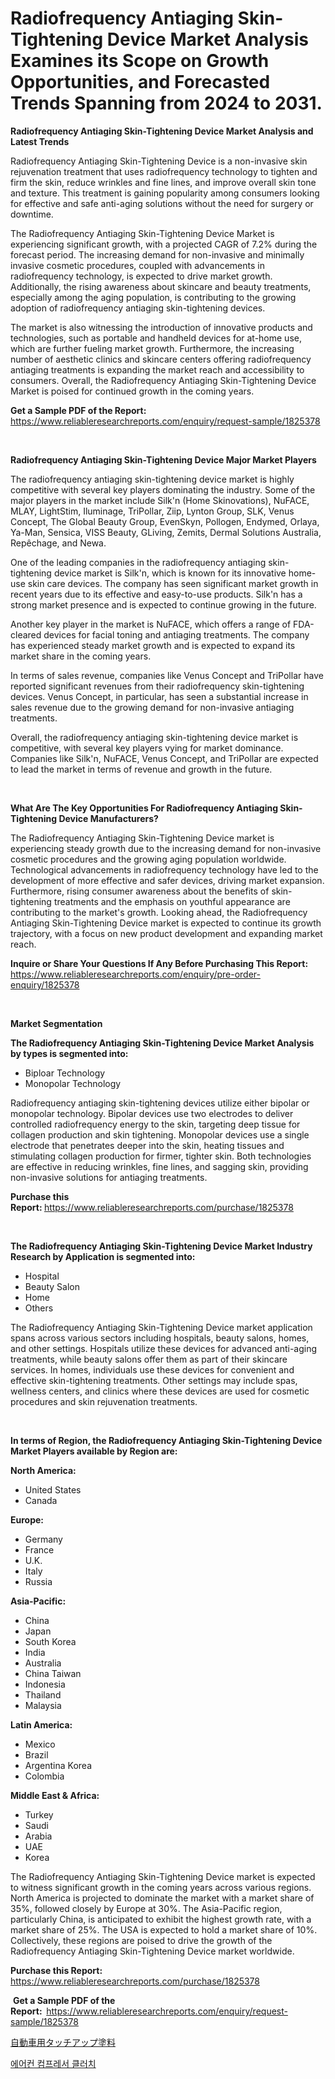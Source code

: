 <p><h1>Radiofrequency Antiaging Skin-Tightening Device Market Analysis Examines its Scope on Growth Opportunities, and Forecasted Trends Spanning from 2024 to 2031.</h1></p><p><strong>Radiofrequency Antiaging Skin-Tightening Device Market Analysis and Latest Trends</strong></p>
<p><p>Radiofrequency Antiaging Skin-Tightening Device is a non-invasive skin rejuvenation treatment that uses radiofrequency technology to tighten and firm the skin, reduce wrinkles and fine lines, and improve overall skin tone and texture. This treatment is gaining popularity among consumers looking for effective and safe anti-aging solutions without the need for surgery or downtime.</p><p>The Radiofrequency Antiaging Skin-Tightening Device Market is experiencing significant growth, with a projected CAGR of 7.2% during the forecast period. The increasing demand for non-invasive and minimally invasive cosmetic procedures, coupled with advancements in radiofrequency technology, is expected to drive market growth. Additionally, the rising awareness about skincare and beauty treatments, especially among the aging population, is contributing to the growing adoption of radiofrequency antiaging skin-tightening devices.</p><p>The market is also witnessing the introduction of innovative products and technologies, such as portable and handheld devices for at-home use, which are further fueling market growth. Furthermore, the increasing number of aesthetic clinics and skincare centers offering radiofrequency antiaging treatments is expanding the market reach and accessibility to consumers. Overall, the Radiofrequency Antiaging Skin-Tightening Device Market is poised for continued growth in the coming years.</p></p>
<p><strong>Get a Sample PDF of the Report:&nbsp;</strong> <a href="https://www.reliableresearchreports.com/enquiry/request-sample/1825378">https://www.reliableresearchreports.com/enquiry/request-sample/1825378</a></p>
<p>&nbsp;</p>
<p><strong>Radiofrequency Antiaging Skin-Tightening Device Major Market Players</strong></p>
<p><p>The radiofrequency antiaging skin-tightening device market is highly competitive with several key players dominating the industry. Some of the major players in the market include Silk'n (Home Skinovations), NuFACE, MLAY, LightStim, Iluminage, TriPollar, Ziip, Lynton Group, SLK, Venus Concept, The Global Beauty Group, EvenSkyn, Pollogen, Endymed, Orlaya, Ya-Man, Sensica, VISS Beauty, GLiving, Zemits, Dermal Solutions Australia, Repêchage, and Newa.</p><p>One of the leading companies in the radiofrequency antiaging skin-tightening device market is Silk'n, which is known for its innovative home-use skin care devices. The company has seen significant market growth in recent years due to its effective and easy-to-use products. Silk'n has a strong market presence and is expected to continue growing in the future.</p><p>Another key player in the market is NuFACE, which offers a range of FDA-cleared devices for facial toning and antiaging treatments. The company has experienced steady market growth and is expected to expand its market share in the coming years.</p><p>In terms of sales revenue, companies like Venus Concept and TriPollar have reported significant revenues from their radiofrequency skin-tightening devices. Venus Concept, in particular, has seen a substantial increase in sales revenue due to the growing demand for non-invasive antiaging treatments.</p><p>Overall, the radiofrequency antiaging skin-tightening device market is competitive, with several key players vying for market dominance. Companies like Silk'n, NuFACE, Venus Concept, and TriPollar are expected to lead the market in terms of revenue and growth in the future.</p></p>
<p>&nbsp;</p>
<p><strong>What Are The Key Opportunities For Radiofrequency Antiaging Skin-Tightening Device Manufacturers?</strong></p>
<p><p>The Radiofrequency Antiaging Skin-Tightening Device market is experiencing steady growth due to the increasing demand for non-invasive cosmetic procedures and the growing aging population worldwide. Technological advancements in radiofrequency technology have led to the development of more effective and safer devices, driving market expansion. Furthermore, rising consumer awareness about the benefits of skin-tightening treatments and the emphasis on youthful appearance are contributing to the market's growth. Looking ahead, the Radiofrequency Antiaging Skin-Tightening Device market is expected to continue its growth trajectory, with a focus on new product development and expanding market reach.</p></p>
<p><strong>Inquire or Share Your Questions If Any Before Purchasing This Report:</strong> <a href="https://www.reliableresearchreports.com/enquiry/pre-order-enquiry/1825378">https://www.reliableresearchreports.com/enquiry/pre-order-enquiry/1825378</a></p>
<p>&nbsp;</p>
<p><strong>Market Segmentation</strong></p>
<p><strong>The Radiofrequency Antiaging Skin-Tightening Device Market Analysis by types is segmented into:</strong></p>
<p><ul><li>Biploar Technology</li><li>Monopolar Technology</li></ul></p>
<p><p>Radiofrequency antiaging skin-tightening devices utilize either bipolar or monopolar technology. Bipolar devices use two electrodes to deliver controlled radiofrequency energy to the skin, targeting deep tissue for collagen production and skin tightening. Monopolar devices use a single electrode that penetrates deeper into the skin, heating tissues and stimulating collagen production for firmer, tighter skin. Both technologies are effective in reducing wrinkles, fine lines, and sagging skin, providing non-invasive solutions for antiaging treatments.</p></p>
<p><strong>Purchase this Report:&nbsp;</strong><a href="https://www.reliableresearchreports.com/purchase/1825378">https://www.reliableresearchreports.com/purchase/1825378</a></p>
<p>&nbsp;</p>
<p><strong>The Radiofrequency Antiaging Skin-Tightening Device Market Industry Research by Application is segmented into:</strong></p>
<p><ul><li>Hospital</li><li>Beauty Salon</li><li>Home</li><li>Others</li></ul></p>
<p><p>The Radiofrequency Antiaging Skin-Tightening Device market application spans across various sectors including hospitals, beauty salons, homes, and other settings. Hospitals utilize these devices for advanced anti-aging treatments, while beauty salons offer them as part of their skincare services. In homes, individuals use these devices for convenient and effective skin-tightening treatments. Other settings may include spas, wellness centers, and clinics where these devices are used for cosmetic procedures and skin rejuvenation treatments.</p></p>
<p>&nbsp;</p>
<p><strong>In terms of Region, the Radiofrequency Antiaging Skin-Tightening Device Market Players available by Region are:</strong></p>
<p>
    <p> <strong> North America: </strong>
        <ul>
            <li>United States</li>
            <li>Canada</li>
        </ul>
        </p> 
    <p> <strong> Europe: </strong>
        <ul>
            <li>Germany</li>
            <li>France</li>
            <li>U.K.</li>
            <li>Italy</li>
            <li>Russia</li>
        </ul>
        </p> 
    <p> <strong> Asia-Pacific: </strong>
        <ul>
            <li>China</li>
            <li>Japan</li>
            <li>South Korea</li>
            <li>India</li>
            <li>Australia</li>
            <li>China Taiwan</li>
            <li>Indonesia</li>
            <li>Thailand</li>
            <li>Malaysia</li>
        </ul>
        </p> 
    <p> <strong> Latin America: </strong>
        <ul>
            <li>Mexico</li>
            <li>Brazil</li>
            <li>Argentina Korea</li>
            <li>Colombia</li>
        </ul>
        </p> 
    <p> <strong> Middle East & Africa: </strong>
        <ul>
            <li>Turkey</li>
            <li>Saudi</li>
            <li>Arabia</li>
            <li>UAE</li>
            <li>Korea</li>
        </ul>
    </p>
    </p>
<p><p>The Radiofrequency Antiaging Skin-Tightening Device market is expected to witness significant growth in the coming years across various regions. North America is projected to dominate the market with a market share of 35%, followed closely by Europe at 30%. The Asia-Pacific region, particularly China, is anticipated to exhibit the highest growth rate, with a market share of 25%. The USA is expected to hold a market share of 10%. Collectively, these regions are poised to drive the growth of the Radiofrequency Antiaging Skin-Tightening Device market worldwide.</p></p>
<p><strong>Purchase this Report: </strong><a href="https://www.reliableresearchreports.com/purchase/1825378">https://www.reliableresearchreports.com/purchase/1825378</a></p>
<p>&nbsp;<strong>Get a Sample PDF of the Report:&nbsp;&nbsp;</strong><a href="https://www.reliableresearchreports.com/enquiry/request-sample/1825378">https://www.reliableresearchreports.com/enquiry/request-sample/1825378</a></p>
<p><strong></strong></p>
<p><p><a href="https://github.com/oafhukehf4709715/Market-Research-Report-List-1/blob/main/89614747454.md">自動車用タッチアップ塗料</a></p><p><a href="https://github.com/vsap75a286l/Market-Research-Report-List-1/blob/main/84369566476.md">에어컨 컴프레서 클러치</a></p></p>